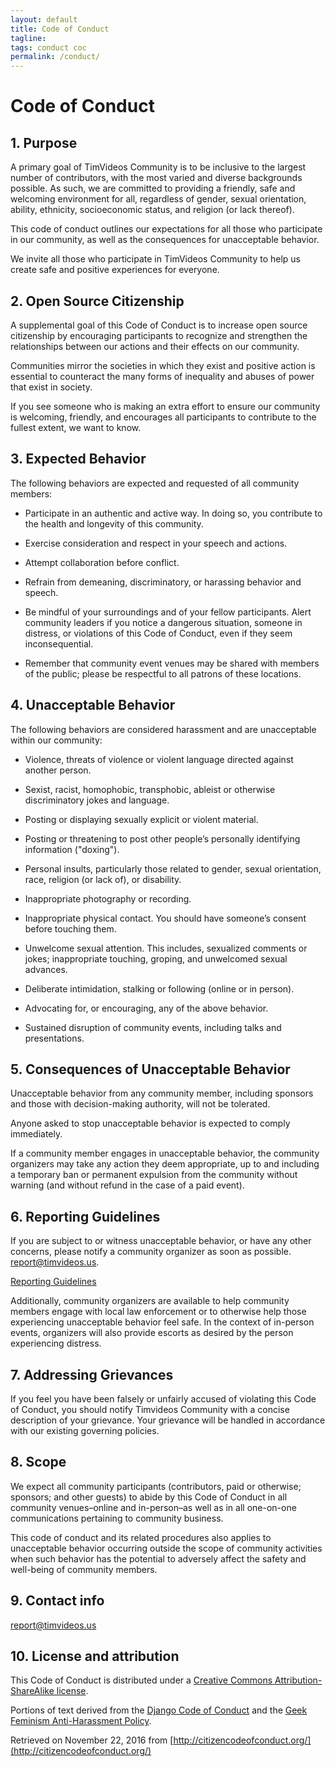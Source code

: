 ```yaml
---
layout: default
title: Code of Conduct
tagline: 
tags: conduct coc
permalink: /conduct/
---
```


# Code of Conduct

## 1. Purpose

A primary goal of TimVideos Community is to be inclusive to the largest number
of contributors, with the most varied and diverse backgrounds possible. As
such, we are committed to providing a friendly, safe and welcoming environment
for all, regardless of gender, sexual orientation, ability, ethnicity,
socioeconomic status, and religion (or lack thereof).

This code of conduct outlines our expectations for all those who participate in
our community, as well as the consequences for unacceptable behavior.

We invite all those who participate in TimVideos Community to help us create
safe and positive experiences for everyone.

## 2. Open Source Citizenship

A supplemental goal of this Code of Conduct is to increase open source
citizenship by encouraging participants to recognize and strengthen the
relationships between our actions and their effects on our community.

Communities mirror the societies in which they exist and positive action is
essential to counteract the many forms of inequality and abuses of power that
exist in society.

If you see someone who is making an extra effort to ensure our community is
welcoming, friendly, and encourages all participants to contribute to the
fullest extent, we want to know.

## 3. Expected Behavior

The following behaviors are expected and requested of all community members:

 * Participate in an authentic and active way. In doing so, you contribute to
   the health and longevity of this community.

 * Exercise consideration and respect in your speech and actions.

 * Attempt collaboration before conflict.

 * Refrain from demeaning, discriminatory, or harassing behavior and speech.

 * Be mindful of your surroundings and of your fellow participants. Alert
   community leaders if you notice a dangerous situation, someone in distress,
   or violations of this Code of Conduct, even if they seem inconsequential.

 * Remember that community event venues may be shared with members of the
   public; please be respectful to all patrons of these locations.

## 4. Unacceptable Behavior

The following behaviors are considered harassment and are unacceptable within our community:

 * Violence, threats of violence or violent language directed against another
   person.

 * Sexist, racist, homophobic, transphobic, ableist or otherwise discriminatory
   jokes and language.

 * Posting or displaying sexually explicit or violent material.

 * Posting or threatening to post other people’s personally identifying
   information ("doxing").

 * Personal insults, particularly those related to gender, sexual orientation,
   race, religion (or lack of), or disability.

 * Inappropriate photography or recording.

 * Inappropriate physical contact. You should have someone’s consent before
   touching them.

 * Unwelcome sexual attention. This includes, sexualized comments or jokes;
   inappropriate touching, groping, and unwelcomed sexual advances.

 * Deliberate intimidation, stalking or following (online or in person).

 * Advocating for, or encouraging, any of the above behavior.

 * Sustained disruption of community events, including talks and presentations.

## 5. Consequences of Unacceptable Behavior

Unacceptable behavior from any community member, including sponsors and those
with decision-making authority, will not be tolerated.

Anyone asked to stop unacceptable behavior is expected to comply immediately.

If a community member engages in unacceptable behavior, the community
organizers may take any action they deem appropriate, up to and including a
temporary ban or permanent expulsion from the community without warning (and
without refund in the case of a paid event).

## 6. Reporting Guidelines

If you are subject to or witness unacceptable behavior, or have any other
concerns, please notify a community organizer as soon as possible.
[report@timvideos.us](mailto:report@timvideos.us).

[Reporting Guidelines](https://code.timvideos.us/conduct/reporting/)

Additionally, community organizers are available to help community members
engage with local law enforcement or to otherwise help those experiencing
unacceptable behavior feel safe. In the context of in-person events, organizers
will also provide escorts as desired by the person experiencing distress.

## 7. Addressing Grievances

If you feel you have been falsely or unfairly accused of violating this Code of
Conduct, you should notify Timvideos Community with a concise description of
your grievance. Your grievance will be handled in accordance with our existing
governing policies.

## 8. Scope

We expect all community participants (contributors, paid or otherwise;
sponsors; and other guests) to abide by this Code of Conduct in all community
venues–online and in-person–as well as in all one-on-one communications
pertaining to community business.

This code of conduct and its related procedures also applies to unacceptable
behavior occurring outside the scope of community activities when such behavior
has the potential to adversely affect the safety and well-being of community
members.

## 9. Contact info

[report@timvideos.us](mailto:report@timvideos.us)

## 10. License and attribution

This Code of Conduct is distributed under a
[Creative Commons Attribution-ShareAlike license](http://creativecommons.org/licenses/by-sa/3.0/).

Portions of text derived from the
[Django Code of Conduct](https://www.djangoproject.com/conduct/)
and the
[Geek Feminism Anti-Harassment Policy](http://geekfeminism.wikia.com/wiki/Conference_anti-harassment/Policy).

Retrieved on November 22, 2016 from
[http://citizencodeofconduct.org/](http://citizencodeofconduct.org/)
